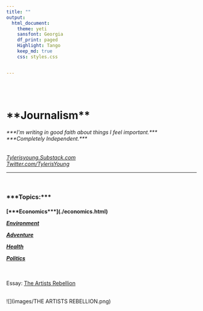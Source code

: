 ```yaml
---
title: ""
output:
  html_document:
    theme: yeti
    sansfont: Georgia
    df_print: paged
    Highlight: Tango
    keep_md: true
    css: styles.css


---
```


<br>
<br>

<h1>**Journalism**</h1> 
<h6>
***I'm writing in good faith about things I feel important.***  
***Completely Independent.***
</h6>

*[Tylerisyoung.Substack.com](https://tylerisyoung.substack.com/?target=_blank)   
[Twitter.com/TylerisYoung](https://twitter.com/Tylerisyoung/?tagets=_blank)*  
 _________________________
 
 <br>
 
<h3>
***Topics:***  
 </h3>
 <h4>
[***Economics***](./economics.html)
  
[***Environment***](./environment.html)  
  
[***Adventure***](./adventure.html)  
  
[***Health***](./health.html)  
  
[***Politics***](./politics.html)  
</h4>

<br>


 Essay: [The Artists Rebellion](./docs/Theartistsrebellion.html)   
 
 <br>
 ![](images/THE ARTISTS REBELLION.png)
 
 


